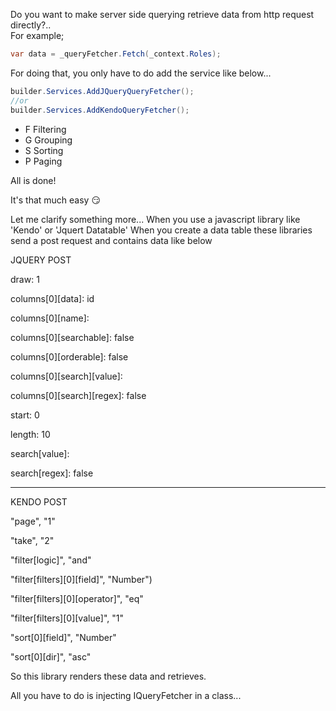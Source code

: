 
Do you want to make server side querying retrieve data from http request directly?..  
For example;
```csharp
var data = _queryFetcher.Fetch(_context.Roles);
```
For doing that, you only have to do add the service like below...
```csharp
builder.Services.AddJQueryQueryFetcher();
//or
builder.Services.AddKendoQueryFetcher();
```

- F Filtering
- G Grouping
- S Sorting
- P Paging

All is done!

It's that much easy 😏


Let me clarify something more...
When you use a javascript library like 'Kendo' or 'Jquert Datatable'
When you create a data table these libraries send a post request and contains data like below 

JQUERY POST

draw: 1

columns[0][data]: id

columns[0][name]: 

columns[0][searchable]: false

columns[0][orderable]: false

columns[0][search][value]: 

columns[0][search][regex]: false

start: 0

length: 10

search[value]: 

search[regex]: false

---------------------------
KENDO POST

"page", "1"

"take", "2"

"filter[logic]", "and"

"filter[filters][0][field]", "Number")

"filter[filters][0][operator]", "eq"

"filter[filters][0][value]", "1"

"sort[0][field]", "Number"

"sort[0][dir]", "asc"


So this library renders these data and retrieves.

All you have to do is injecting IQueryFetcher in a class...
